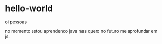 # hello-world

oi pessoas

no momento estou aprendendo java mas quero no futuro me aprofundar em js.
